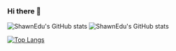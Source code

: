 ### Hi there 👋
![ShawnEdu's GitHub stats](https://github-readme-stats.vercel.app/api?username=shawnedu&show_icons=true&theme=gruvbox)
![ShawnEdu's GitHub stats](https://github-readme-stats.vercel.app/api?username=shawnedu&show_icons=true&theme=transparent)

[![Top Langs](https://github-readme-stats.vercel.app/api/top-langs/?username=shawnedu)](https://github.com/shawnedu/github-readme-stats)

<!--
**ShawnEdu/ShawnEdu** is a ✨ _special_ ✨ repository because its `README.md` (this file) appears on your GitHub profile.



Here are some ideas to get you started:

- 🔭 I’m currently working on ...
- 🌱 I’m currently learning ...
- 👯 I’m looking to collaborate on ...
- 🤔 I’m looking for help with ...
- 💬 Ask me about ...
- 📫 How to reach me: ...
- 😄 Pronouns: ...
- ⚡ Fun fact: ...
-->
